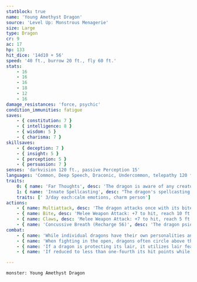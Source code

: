 ```yaml
---
statblock: true
name: 'Young Amethyst Dragon'
source: 'Level Up: Monstrous Menagerie'
size: Large
type: Dragon
cr: 9
ac: 17
hp: 133
hit_dice: '14d10 + 56'
speed: '40 ft., burrow 20 ft., fly 60 ft.'
stats:
    - 16
    - 16
    - 16
    - 18
    - 12
    - 16
damage_resistances: 'force, psychic'
condition_immunities: fatigue
saves:
    - { constitution: 7 }
    - { intelligence: 8 }
    - { wisdom: 5 }
    - { charisma: 7 }
skillsaves:
    - { deception: 7 }
    - { insight: 5 }
    - { perception: 5 }
    - { persuasion: 7 }
senses: 'darkvision 120 ft., passive Perception 15'
languages: 'Common, Deep Speech, Draconic, Undercommon, telepathy 120 ft.'
traits:
    0: { name: 'Far Thoughts', desc: 'The dragon is aware of any creature that uses a psionic ability or communicates telepathically within 100 miles of it. As an action, the dragon can psionically observe a creature, object, or location it is familiar with within 100 miles. While observing a subject in this way, the dragon can see, hear, and communicate telepathically, but it is blind and deaf in regard to its physical senses and does not require food or water. The dragon can psionically observe a subject indefinitely and can end this effect and return to its own senses as an action.' }
    1: { name: 'Innate Spellcasting', desc: "The dragon's spellcasting ability is Charisma (save DC 19). It can innately cast the following spells, requiring no material components." }
    traits: [' 3/day each:calm emotions, charm person']
actions:
    - { name: Multiattack, desc: 'The dragon attacks once with its bite and twice with its claws.' }
    - { name: Bite, desc: 'Melee Weapon Attack: +7 to hit, reach 10 ft., one target. Hit: 19 (3d10 + 3) piercing damage plus 4 (1d8) force damage.' }
    - { name: Claws, desc: 'Melee Weapon Attack: +7 to hit, reach 5 ft., one target. Hit: 12 (2d8 + 3) slashing damage.' }
    - { name: 'Concussive Breath (Recharge 56)', desc: 'The dragon psionically unleashes telekinetic energy in a 30-foot cone. Each creature in that area makes a DC 15 Constitution saving throw, taking 44 (8d10) force damage on a failed save or half damage on a success.' }
combat:
    - { name: 'While individual dragons have their own personalities and tactics, most rely heavily on their breath weapons', desc: 'They use them whenever they can, preferably from maximum distance and while flying above their enemies.' }
    - { name: 'When fighting in the open, dragons often circle above their enemies as they wait for their breath weapons to recharge', desc: "They only close to melee if their enemies deal significant damage with ranged attacks, or if they can savage an enemy cut off from its allies. Once bloodied, dragons become more aggressive, attacking with bite and claws when their breath weapons aren't available." }
    - { name: 'If a dragon is protecting its lair, it utilizes lair features, traps, allies, and architecture such as escape tunnels to keep up a hit-and-run fight, reappearing only when it has a fully-recharged breath weapon', desc: 'If the dragon is forced into melee combat, it uses its bite and claws against a single foe. If it has legendary actions like Roar and Wing Attack, it uses them to disperse its other enemies.' }
    - { name: 'If reduced to less than one-fourth its hit points while fighting in the open, a dragon flies away', desc: 'However, it fights to the death to defend its lair, unless it can regain the upper hand through tricks or bargains.' }

---
```

```statblock
monster: Young Amethyst Dragon
```
